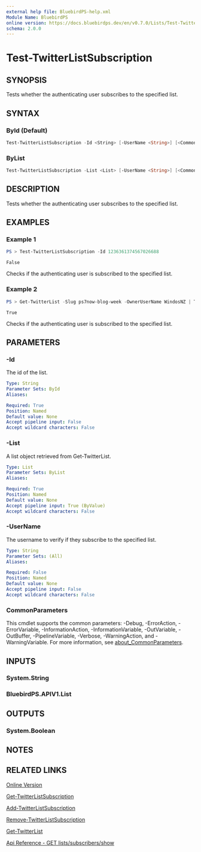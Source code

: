 ```yaml
---
external help file: BluebirdPS-help.xml
Module Name: BluebirdPS
online version: https://docs.bluebirdps.dev/en/v0.7.0/Lists/Test-TwitterListSubscription
schema: 2.0.0
---
```


# Test-TwitterListSubscription

## SYNOPSIS

Tests whether the authenticating user subscribes to the specified list.

## SYNTAX

### ById (Default)

```powershell
Test-TwitterListSubscription -Id <String> [-UserName <String>] [<CommonParameters>]
```

### ByList

```powershell
Test-TwitterListSubscription -List <List> [-UserName <String>] [<CommonParameters>]
```

## DESCRIPTION

Tests whether the authenticating user subscribes to the specified list.

## EXAMPLES

### Example 1

```powershell
PS > Test-TwitterListSubscription -Id 1236361374567026688
```

```text
False
```

Checks if the authenticating user is subscribed to the specified list.

### Example 2

```powershell
PS > Get-TwitterList -Slug ps7now-blog-week -OwnerUserName WindosNZ | Test-TwitterListSubscription
```

```text
True
```

Checks if the authenticating user is subscribed to the specified list.

## PARAMETERS

### -Id

The id of the list.

```yaml
Type: String
Parameter Sets: ById
Aliases:

Required: True
Position: Named
Default value: None
Accept pipeline input: False
Accept wildcard characters: False
```

### -List

A list object retrieved from Get-TwitterList.

```yaml
Type: List
Parameter Sets: ByList
Aliases:

Required: True
Position: Named
Default value: None
Accept pipeline input: True (ByValue)
Accept wildcard characters: False
```

### -UserName

The username to verify if they subscribe to the specified list.

```yaml
Type: String
Parameter Sets: (All)
Aliases:

Required: False
Position: Named
Default value: None
Accept pipeline input: False
Accept wildcard characters: False
```

### CommonParameters

This cmdlet supports the common parameters: -Debug, -ErrorAction, -ErrorVariable, -InformationAction, -InformationVariable, -OutVariable, -OutBuffer, -PipelineVariable, -Verbose, -WarningAction, and -WarningVariable. For more information, see [about_CommonParameters](http://go.microsoft.com/fwlink/?LinkID=113216).

## INPUTS

### System.String

### BluebirdPS.APIV1.List

## OUTPUTS

### System.Boolean

## NOTES

## RELATED LINKS

[Online Version](https://docs.bluebirdps.dev/en/v0.7.0/Lists/Test-TwitterListSubscription)

[Get-TwitterListSubscription](https://docs.bluebirdps.dev/en/v0.7.0/Lists/Get-TwitterListSubscription)

[Add-TwitterListSubscription](https://docs.bluebirdps.dev/en/v0.7.0/Lists/Add-TwitterListSubscription)

[Remove-TwitterListSubscription](https://docs.bluebirdps.dev/en/v0.7.0/Lists/Remove-TwitterListSubscription)

[Get-TwitterList](https://docs.bluebirdps.dev/en/v0.7.0/Lists/Get-TwitterList)

[Api Reference - GET lists/subscribers/show](https://developer.twitter.com/en/docs/twitter-api/v1/accounts-and-users/create-manage-lists/api-reference/get-lists-subscribers-show)
